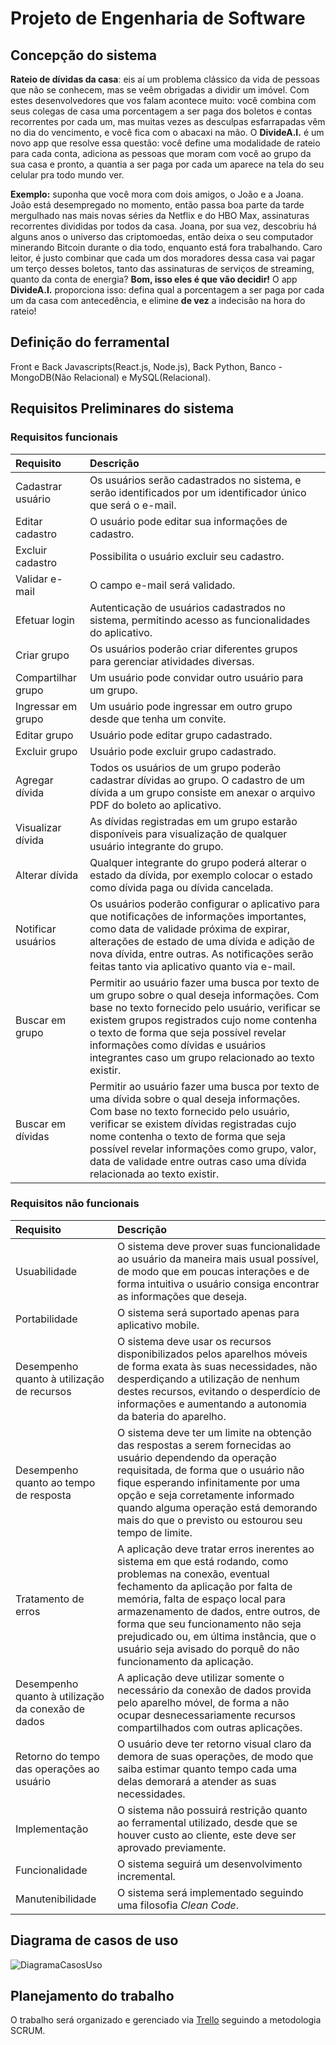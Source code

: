 # Projeto de Engenharia de Software
## Concepção do sistema
**Rateio de dívidas da casa**: eis aí um problema clássico da vida de pessoas que não se conhecem, mas se veêm obrigadas a dividir um imóvel. Com estes desenvolvedores que vos falam acontece muito: você combina com seus colegas de casa uma porcentagem a ser paga dos boletos e contas recorrentes por cada um, mas muitas vezes as desculpas esfarrapadas vêm no dia do vencimento, e você fica com o abacaxi na mão. O **DivideA.I.** é um novo app que resolve essa questão: você define uma modalidade de rateio para cada conta, adiciona as pessoas que moram com você ao grupo da sua casa e pronto, a quantia a ser paga por cada um aparece na tela do seu celular pra todo mundo ver.

**Exemplo:** suponha que você mora com dois amigos, o João e a Joana. João está desempregado no momento, então passa boa parte da tarde mergulhado nas mais novas séries da Netflix e do HBO Max, assinaturas recorrentes divididas por todos da casa. Joana, por sua vez, descobriu há alguns anos o universo das criptomoedas, então deixa o seu computador minerando Bitcoin durante o dia todo, enquanto está fora trabalhando. Caro leitor, é justo combinar que cada um dos moradores dessa casa vai pagar um terço desses boletos, tanto das assinaturas de serviços de streaming, quanto da conta de energia? **Bom, isso eles é que vão decidir!** O app **DivideA.I.** proporciona isso: defina qual a porcentagem a ser paga por cada um da casa com antecedência, e elimine **de vez** a indecisão na hora do rateio!
## Definição do ferramental
Front e Back Javascripts(React.js, Node.js), Back Python, Banco - MongoDB(Não Relacional) e MySQL(Relacional).
## Requisitos Preliminares do sistema
### Requisitos funcionais
Requisito | Descrição
:--------- | :--------- 
Cadastrar usuário | Os usuários serão cadastrados no sistema, e serão identificados por um identificador único que será o e-mail.
Editar cadastro | O usuário pode editar sua informações de cadastro.
Excluir cadastro | Possibilita o usuário excluir seu cadastro.
Validar e-mail | O campo e-mail será validado. 
Efetuar login | Autenticação de usuários cadastrados no sistema, permitindo acesso as funcionalidades do aplicativo.
Criar grupo | Os usuários poderão criar diferentes grupos para gerenciar atividades diversas.
Compartilhar grupo | Um usuário pode convidar outro usuário para um grupo.
Ingressar em grupo | Um usuário pode ingressar em outro grupo desde que tenha um convite.
Editar grupo | Usuário pode editar grupo cadastrado.
Excluir grupo | Usuário pode excluir grupo cadastrado.
Agregar dívida | Todos os usuários de um grupo poderão cadastrar dívidas ao grupo. O cadastro de um dívida a um grupo consiste em anexar o arquivo PDF do boleto ao aplicativo.
Visualizar dívida | As dívidas registradas em um grupo estarão disponíveis para visualização de qualquer usuário integrante do grupo.
Alterar dívida | Qualquer integrante do grupo poderá alterar o estado da dívida, por exemplo colocar o estado como dívida paga ou dívida cancelada.
Notificar usuários | Os usuários poderão configurar o aplicativo para que notificações de informações importantes, como data de validade próxima de expirar, alterações de estado de uma dívida e adição de nova dívida, entre outras. As notificações serão feitas tanto via aplicativo quanto via e-mail.
Buscar em grupo | Permitir ao usuário fazer uma busca por texto de um grupo sobre o qual deseja informações. Com base no texto fornecido pelo usuário, verificar se existem grupos registrados cujo nome contenha o texto de forma que seja possível revelar informações como dívidas e usuários integrantes caso um grupo relacionado ao texto existir.
Buscar em dívidas | Permitir ao usuário fazer uma busca por texto de uma dívida sobre o qual deseja informações. Com base no texto fornecido pelo usuário, verificar se existem dívidas registradas cujo nome contenha o texto de forma que seja possível revelar informações como grupo, valor, data de validade entre outras caso uma dívida relacionada ao texto existir.

### Requisitos não funcionais
Requisito | Descrição
:--------- | :--------- 
Usuabilidade | O sistema deve prover suas funcionalidade ao usuário da maneira mais usual possível, de modo que em poucas interações e de forma intuitiva o usuário consiga encontrar as informações que deseja.
Portabilidade | O sistema será suportado apenas para aplicativo mobile.
Desempenho quanto à utilização de recursos | O sistema deve usar os recursos disponibilizados pelos aparelhos móveis de forma exata às suas necessidades, não desperdiçando a utilização de nenhum destes recursos, evitando o desperdício de informações e aumentando a autonomia da bateria do aparelho.
Desempenho quanto ao tempo de resposta | O sistema deve ter um limite na obtenção das respostas a serem fornecidas ao usuário dependendo da operação requisitada, de forma que o usuário não fique esperando infinitamente por uma opção e seja corretamente informado quando alguma operação está demorando mais do que o previsto ou estourou seu tempo de limite.
Tratamento de erros | A aplicação deve tratar erros inerentes ao sistema em que está rodando, como problemas na conexão, eventual fechamento da aplicação por falta de memória, falta de espaço local para armazenamento de dados, entre outros, de forma que seu funcionamento não seja prejudicado ou, em última instância, que o usuário seja avisado do porquê do não funcionamento da aplicação.
Desempenho quanto à utilização da conexão de dados | A aplicação deve utilizar somente o necessário da conexão de dados provida pelo aparelho móvel, de forma a não ocupar desnecessariamente recursos compartilhados com outras aplicações.
Retorno do tempo das operações ao usuário | O usuário deve ter retorno visual claro da demora de suas operações, de modo que saiba estimar quanto tempo cada uma delas demorará a atender as suas necessidades.
Implementação | O sistema não possuirá restrição quanto ao ferramental utilizado, desde que se houver custo ao cliente, este deve ser aprovado previamente.
Funcionalidade | O sistema seguirá um desenvolvimento incremental.
Manutenibilidade | O sistema será implementado seguindo uma filosofia _Clean Code_.
## Diagrama de casos de uso

![DiagramaCasosUso](https://user-images.githubusercontent.com/63003622/146835139-24b0db53-3d69-445e-8f80-7f1ea6aed265.jpg)

## Planejamento do trabalho
O trabalho será organizado e gerenciado via [Trello](https://trello.com/invite/b/ssYTa750/2ad819f23522e75f6278c0887b2574bf/engsof) seguindo a metodologia SCRUM.
